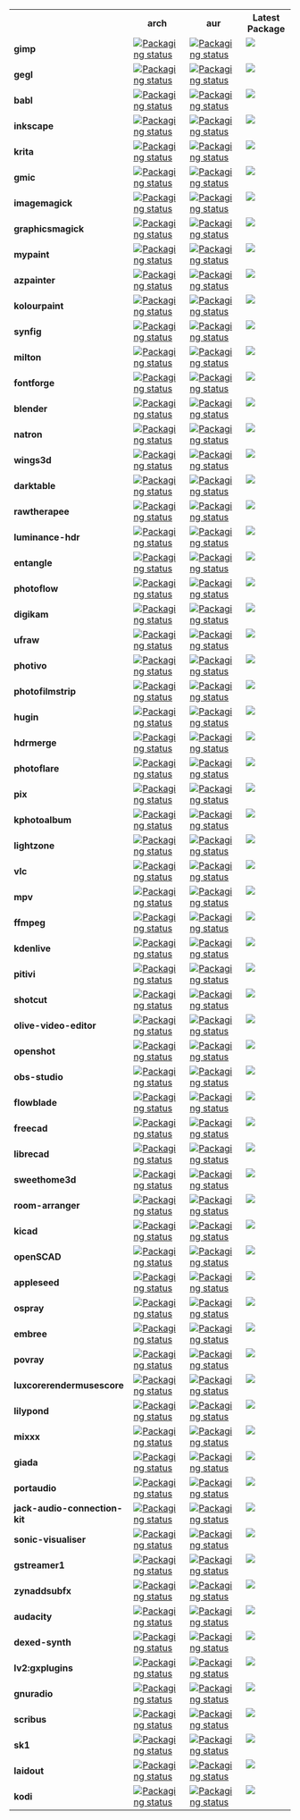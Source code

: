 <table>
  <tr>
    <th></th>
    <th><b>arch</b></th>
    <th><b>aur</b></th>
    <th><b>Latest Package</b></th>
  </tr>
  <tr>
    <td><b>gimp</b></td>
    <td valign="top"><a href="https://repology.org/metapackage/gimp/versions"><img src="https://repology.org/badge/version-for-repo/arch/gimp.svg?header=arch gimp" alt="Packaging status"></a></td>
    <td valign="top"><a href="https://repology.org/metapackage/gimp/versions"><img src="https://repology.org/badge/version-for-repo/aur/gimp.svg?header=aur gimp" alt="Packaging status"></a></td>
    <td valign="top"><a href="https://repology.org/metapackage/gimp/versions"><img src="https://repology.org/badge/latest-versions/gimp.svg"></a></td>
  </tr>
  <tr>
    <td><b>gegl</b></td>
    <td valign="top"><a href="https://repology.org/metapackage/gegl/versions"><img src="https://repology.org/badge/version-for-repo/arch/gegl.svg?header=arch gegl" alt="Packaging status"></a></td>
    <td valign="top"><a href="https://repology.org/metapackage/gegl/versions"><img src="https://repology.org/badge/version-for-repo/aur/gegl.svg?header=aur gegl" alt="Packaging status"></a></td>
    <td valign="top"><a href="https://repology.org/metapackage/gegl/versions"><img src="https://repology.org/badge/latest-versions/gegl.svg"></a></td>
  </tr>
  <tr>
    <td><b>babl</b></td>
    <td valign="top"><a href="https://repology.org/metapackage/babl/versions"><img src="https://repology.org/badge/version-for-repo/arch/babl.svg?header=arch babl" alt="Packaging status"></a></td>
    <td valign="top"><a href="https://repology.org/metapackage/babl/versions"><img src="https://repology.org/badge/version-for-repo/aur/babl.svg?header=aur babl" alt="Packaging status"></a></td>
    <td valign="top"><a href="https://repology.org/metapackage/babl/versions"><img src="https://repology.org/badge/latest-versions/babl.svg"></a></td>
  </tr>
  <tr>
    <td><b>inkscape</b></td>
    <td valign="top"><a href="https://repology.org/metapackage/inkscape/versions"><img src="https://repology.org/badge/version-for-repo/arch/inkscape.svg?header=arch inkscape" alt="Packaging status"></a></td>
    <td valign="top"><a href="https://repology.org/metapackage/inkscape/versions"><img src="https://repology.org/badge/version-for-repo/aur/inkscape.svg?header=aur inkscape" alt="Packaging status"></a></td>
    <td valign="top"><a href="https://repology.org/metapackage/inkscape/versions"><img src="https://repology.org/badge/latest-versions/inkscape.svg"></a></td>
  </tr>
  <tr>
    <td><b>krita</b></td>
    <td valign="top"><a href="https://repology.org/metapackage/krita/versions"><img src="https://repology.org/badge/version-for-repo/arch/krita.svg?header=arch krita" alt="Packaging status"></a></td>
    <td valign="top"><a href="https://repology.org/metapackage/krita/versions"><img src="https://repology.org/badge/version-for-repo/aur/krita.svg?header=aur krita" alt="Packaging status"></a></td>
    <td valign="top"><a href="https://repology.org/metapackage/krita/versions"><img src="https://repology.org/badge/latest-versions/krita.svg"></a></td>
  </tr>
  <tr>
    <td><b>gmic</b></td>
    <td valign="top"><a href="https://repology.org/metapackage/gmic/versions"><img src="https://repology.org/badge/version-for-repo/arch/gmic.svg?header=arch gmic" alt="Packaging status"></a></td>
    <td valign="top"><a href="https://repology.org/metapackage/gmic/versions"><img src="https://repology.org/badge/version-for-repo/aur/gmic.svg?header=aur gmic" alt="Packaging status"></a></td>
    <td valign="top"><a href="https://repology.org/metapackage/gmic/versions"><img src="https://repology.org/badge/latest-versions/gmic.svg"></a></td>
  </tr>
  <tr>
    <td><b>imagemagick</b></td>
    <td valign="top"><a href="https://repology.org/metapackage/imagemagick/versions"><img src="https://repology.org/badge/version-for-repo/arch/imagemagick.svg?header=arch imagemagick" alt="Packaging status"></a></td>
    <td valign="top"><a href="https://repology.org/metapackage/imagemagick/versions"><img src="https://repology.org/badge/version-for-repo/aur/imagemagick.svg?header=aur imagemagick" alt="Packaging status"></a></td>
    <td valign="top"><a href="https://repology.org/metapackage/imagemagick/versions"><img src="https://repology.org/badge/latest-versions/imagemagick.svg"></a></td>
  </tr>
  <tr>
    <td><b>graphicsmagick</b></td>
    <td valign="top"><a href="https://repology.org/metapackage/graphicsmagick/versions"><img src="https://repology.org/badge/version-for-repo/arch/graphicsmagick.svg?header=arch graphicsmagick" alt="Packaging status"></a></td>
    <td valign="top"><a href="https://repology.org/metapackage/graphicsmagick/versions"><img src="https://repology.org/badge/version-for-repo/aur/graphicsmagick.svg?header=aur graphicsmagick" alt="Packaging status"></a></td>
    <td valign="top"><a href="https://repology.org/metapackage/graphicsmagick/versions"><img src="https://repology.org/badge/latest-versions/graphicsmagick.svg"></a></td>
  </tr>
  <tr>
    <td><b>mypaint</b></td>
    <td valign="top"><a href="https://repology.org/metapackage/mypaint/versions"><img src="https://repology.org/badge/version-for-repo/arch/mypaint.svg?header=arch mypaint" alt="Packaging status"></a></td>
    <td valign="top"><a href="https://repology.org/metapackage/mypaint/versions"><img src="https://repology.org/badge/version-for-repo/aur/mypaint.svg?header=aur mypaint" alt="Packaging status"></a></td>
    <td valign="top"><a href="https://repology.org/metapackage/mypaint/versions"><img src="https://repology.org/badge/latest-versions/mypaint.svg"></a></td>
  </tr>
  <tr>
    <td><b>azpainter</b></td>
    <td valign="top"><a href="https://repology.org/metapackage/azpainter/versions"><img src="https://repology.org/badge/version-for-repo/arch/azpainter.svg?header=arch azpainter" alt="Packaging status"></a></td>
    <td valign="top"><a href="https://repology.org/metapackage/azpainter/versions"><img src="https://repology.org/badge/version-for-repo/aur/azpainter.svg?header=aur azpainter" alt="Packaging status"></a></td>
    <td valign="top"><a href="https://repology.org/metapackage/azpainter/versions"><img src="https://repology.org/badge/latest-versions/azpainter.svg"></a></td>
  </tr>
  <tr>
    <td><b>kolourpaint</b></td>
    <td valign="top"><a href="https://repology.org/metapackage/kolourpaint/versions"><img src="https://repology.org/badge/version-for-repo/arch/kolourpaint.svg?header=arch kolourpaint" alt="Packaging status"></a></td>
    <td valign="top"><a href="https://repology.org/metapackage/kolourpaint/versions"><img src="https://repology.org/badge/version-for-repo/aur/kolourpaint.svg?header=aur kolourpaint" alt="Packaging status"></a></td>
    <td valign="top"><a href="https://repology.org/metapackage/kolourpaint/versions"><img src="https://repology.org/badge/latest-versions/kolourpaint.svg"></a></td>
  </tr>
  <tr>
    <td><b>synfig</b></td>
    <td valign="top"><a href="https://repology.org/metapackage/synfig/versions"><img src="https://repology.org/badge/version-for-repo/arch/synfig.svg?header=arch synfig" alt="Packaging status"></a></td>
    <td valign="top"><a href="https://repology.org/metapackage/synfig/versions"><img src="https://repology.org/badge/version-for-repo/aur/synfig.svg?header=aur synfig" alt="Packaging status"></a></td>
    <td valign="top"><a href="https://repology.org/metapackage/synfig/versions"><img src="https://repology.org/badge/latest-versions/synfig.svg"></a></td>
  </tr>
  <tr>
    <td><b>milton</b></td>
    <td valign="top"><a href="https://repology.org/metapackage/milton/versions"><img src="https://repology.org/badge/version-for-repo/arch/milton.svg?header=arch milton" alt="Packaging status"></a></td>
    <td valign="top"><a href="https://repology.org/metapackage/milton/versions"><img src="https://repology.org/badge/version-for-repo/aur/milton.svg?header=aur milton" alt="Packaging status"></a></td>
    <td valign="top"><a href="https://repology.org/metapackage/milton/versions"><img src="https://repology.org/badge/latest-versions/milton.svg"></a></td>
  </tr>
  <tr>
    <td><b>fontforge</b></td>
    <td valign="top"><a href="https://repology.org/metapackage/fontforge/versions"><img src="https://repology.org/badge/version-for-repo/arch/fontforge.svg?header=arch fontforge" alt="Packaging status"></a></td>
    <td valign="top"><a href="https://repology.org/metapackage/fontforge/versions"><img src="https://repology.org/badge/version-for-repo/aur/fontforge.svg?header=aur fontforge" alt="Packaging status"></a></td>
    <td valign="top"><a href="https://repology.org/metapackage/fontforge/versions"><img src="https://repology.org/badge/latest-versions/fontforge.svg"></a></td>
  </tr>
  <tr>
    <td><b>blender</b></td>
    <td valign="top"><a href="https://repology.org/metapackage/blender/versions"><img src="https://repology.org/badge/version-for-repo/arch/blender.svg?header=arch blender" alt="Packaging status"></a></td>
    <td valign="top"><a href="https://repology.org/metapackage/blender/versions"><img src="https://repology.org/badge/version-for-repo/aur/blender.svg?header=aur blender" alt="Packaging status"></a></td>
    <td valign="top"><a href="https://repology.org/metapackage/blender/versions"><img src="https://repology.org/badge/latest-versions/blender.svg"></a></td>
  </tr>
  <tr>
    <td><b>natron</b></td>
    <td valign="top"><a href="https://repology.org/metapackage/natron/versions"><img src="https://repology.org/badge/version-for-repo/arch/natron.svg?header=arch natron" alt="Packaging status"></a></td>
    <td valign="top"><a href="https://repology.org/metapackage/natron/versions"><img src="https://repology.org/badge/version-for-repo/aur/natron.svg?header=aur natron" alt="Packaging status"></a></td>
    <td valign="top"><a href="https://repology.org/metapackage/natron/versions"><img src="https://repology.org/badge/latest-versions/natron.svg"></a></td>
  </tr>
  <tr>
    <td><b>wings3d</b></td>
    <td valign="top"><a href="https://repology.org/metapackage/wings3d/versions"><img src="https://repology.org/badge/version-for-repo/arch/wings3d.svg?header=arch wings3d" alt="Packaging status"></a></td>
    <td valign="top"><a href="https://repology.org/metapackage/wings3d/versions"><img src="https://repology.org/badge/version-for-repo/aur/wings3d.svg?header=aur wings3d" alt="Packaging status"></a></td>
    <td valign="top"><a href="https://repology.org/metapackage/wings3d/versions"><img src="https://repology.org/badge/latest-versions/wings3d.svg"></a></td>
  </tr>
  <tr>
    <td><b>darktable</b></td>
    <td valign="top"><a href="https://repology.org/metapackage/darktable/versions"><img src="https://repology.org/badge/version-for-repo/arch/darktable.svg?header=arch darktable" alt="Packaging status"></a></td>
    <td valign="top"><a href="https://repology.org/metapackage/darktable/versions"><img src="https://repology.org/badge/version-for-repo/aur/darktable.svg?header=aur darktable" alt="Packaging status"></a></td>
    <td valign="top"><a href="https://repology.org/metapackage/darktable/versions"><img src="https://repology.org/badge/latest-versions/darktable.svg"></a></td>
  </tr>
  <tr>
    <td><b>rawtherapee</b></td>
    <td valign="top"><a href="https://repology.org/metapackage/rawtherapee/versions"><img src="https://repology.org/badge/version-for-repo/arch/rawtherapee.svg?header=arch rawtherapee" alt="Packaging status"></a></td>
    <td valign="top"><a href="https://repology.org/metapackage/rawtherapee/versions"><img src="https://repology.org/badge/version-for-repo/aur/rawtherapee.svg?header=aur rawtherapee" alt="Packaging status"></a></td>
    <td valign="top"><a href="https://repology.org/metapackage/rawtherapee/versions"><img src="https://repology.org/badge/latest-versions/rawtherapee.svg"></a></td>
  </tr>
  <tr>
    <td><b>luminance-hdr</b></td>
    <td valign="top"><a href="https://repology.org/metapackage/luminance-hdr/versions"><img src="https://repology.org/badge/version-for-repo/arch/luminance-hdr.svg?header=arch luminance-hdr" alt="Packaging status"></a></td>
    <td valign="top"><a href="https://repology.org/metapackage/luminance-hdr/versions"><img src="https://repology.org/badge/version-for-repo/aur/luminance-hdr.svg?header=aur luminance-hdr" alt="Packaging status"></a></td>
    <td valign="top"><a href="https://repology.org/metapackage/luminance-hdr/versions"><img src="https://repology.org/badge/latest-versions/luminance-hdr.svg"></a></td>
  </tr>
  <tr>
    <td><b>entangle</b></td>
    <td valign="top"><a href="https://repology.org/metapackage/entangle/versions"><img src="https://repology.org/badge/version-for-repo/arch/entangle.svg?header=arch entangle" alt="Packaging status"></a></td>
    <td valign="top"><a href="https://repology.org/metapackage/entangle/versions"><img src="https://repology.org/badge/version-for-repo/aur/entangle.svg?header=aur entangle" alt="Packaging status"></a></td>
    <td valign="top"><a href="https://repology.org/metapackage/entangle/versions"><img src="https://repology.org/badge/latest-versions/entangle.svg"></a></td>
  </tr>
  <tr>
    <td><b>photoflow</b></td>
    <td valign="top"><a href="https://repology.org/metapackage/photoflow/versions"><img src="https://repology.org/badge/version-for-repo/arch/photoflow.svg?header=arch photoflow" alt="Packaging status"></a></td>
    <td valign="top"><a href="https://repology.org/metapackage/photoflow/versions"><img src="https://repology.org/badge/version-for-repo/aur/photoflow.svg?header=aur photoflow" alt="Packaging status"></a></td>
    <td valign="top"><a href="https://repology.org/metapackage/photoflow/versions"><img src="https://repology.org/badge/latest-versions/photoflow.svg"></a></td>
  </tr>
  <tr>
    <td><b>digikam</b></td>
    <td valign="top"><a href="https://repology.org/metapackage/digikam/versions"><img src="https://repology.org/badge/version-for-repo/arch/digikam.svg?header=arch digikam" alt="Packaging status"></a></td>
    <td valign="top"><a href="https://repology.org/metapackage/digikam/versions"><img src="https://repology.org/badge/version-for-repo/aur/digikam.svg?header=aur digikam" alt="Packaging status"></a></td>
    <td valign="top"><a href="https://repology.org/metapackage/digikam/versions"><img src="https://repology.org/badge/latest-versions/digikam.svg"></a></td>
  </tr>
  <tr>
    <td><b>ufraw</b></td>
    <td valign="top"><a href="https://repology.org/metapackage/ufraw/versions"><img src="https://repology.org/badge/version-for-repo/arch/ufraw.svg?header=arch ufraw" alt="Packaging status"></a></td>
    <td valign="top"><a href="https://repology.org/metapackage/ufraw/versions"><img src="https://repology.org/badge/version-for-repo/aur/ufraw.svg?header=aur ufraw" alt="Packaging status"></a></td>
    <td valign="top"><a href="https://repology.org/metapackage/ufraw/versions"><img src="https://repology.org/badge/latest-versions/ufraw.svg"></a></td>
  </tr>
  <tr>
    <td><b>photivo</b></td>
    <td valign="top"><a href="https://repology.org/metapackage/photivo/versions"><img src="https://repology.org/badge/version-for-repo/arch/photivo.svg?header=arch photivo" alt="Packaging status"></a></td>
    <td valign="top"><a href="https://repology.org/metapackage/photivo/versions"><img src="https://repology.org/badge/version-for-repo/aur/photivo.svg?header=aur photivo" alt="Packaging status"></a></td>
    <td valign="top"><a href="https://repology.org/metapackage/photivo/versions"><img src="https://repology.org/badge/latest-versions/photivo.svg"></a></td>
  </tr>
  <tr>
    <td><b>photofilmstrip</b></td>
    <td valign="top"><a href="https://repology.org/metapackage/photofilmstrip/versions"><img src="https://repology.org/badge/version-for-repo/arch/photofilmstrip.svg?header=arch photofilmstrip" alt="Packaging status"></a></td>
    <td valign="top"><a href="https://repology.org/metapackage/photofilmstrip/versions"><img src="https://repology.org/badge/version-for-repo/aur/photofilmstrip.svg?header=aur photofilmstrip" alt="Packaging status"></a></td>
    <td valign="top"><a href="https://repology.org/metapackage/photofilmstrip/versions"><img src="https://repology.org/badge/latest-versions/photofilmstrip.svg"></a></td>
  </tr>
  <tr>
    <td><b>hugin</b></td>
    <td valign="top"><a href="https://repology.org/metapackage/hugin/versions"><img src="https://repology.org/badge/version-for-repo/arch/hugin.svg?header=arch hugin" alt="Packaging status"></a></td>
    <td valign="top"><a href="https://repology.org/metapackage/hugin/versions"><img src="https://repology.org/badge/version-for-repo/aur/hugin.svg?header=aur hugin" alt="Packaging status"></a></td>
    <td valign="top"><a href="https://repology.org/metapackage/hugin/versions"><img src="https://repology.org/badge/latest-versions/hugin.svg"></a></td>
  </tr>
  <tr>
    <td><b>hdrmerge</b></td>
    <td valign="top"><a href="https://repology.org/metapackage/hdrmerge/versions"><img src="https://repology.org/badge/version-for-repo/arch/hdrmerge.svg?header=arch hdrmerge" alt="Packaging status"></a></td>
    <td valign="top"><a href="https://repology.org/metapackage/hdrmerge/versions"><img src="https://repology.org/badge/version-for-repo/aur/hdrmerge.svg?header=aur hdrmerge" alt="Packaging status"></a></td>
    <td valign="top"><a href="https://repology.org/metapackage/hdrmerge/versions"><img src="https://repology.org/badge/latest-versions/hdrmerge.svg"></a></td>
  </tr>
  <tr>
    <td><b>photoflare</b></td>
    <td valign="top"><a href="https://repology.org/metapackage/photoflare/versions"><img src="https://repology.org/badge/version-for-repo/arch/photoflare.svg?header=arch photoflare" alt="Packaging status"></a></td>
    <td valign="top"><a href="https://repology.org/metapackage/photoflare/versions"><img src="https://repology.org/badge/version-for-repo/aur/photoflare.svg?header=aur photoflare" alt="Packaging status"></a></td>
    <td valign="top"><a href="https://repology.org/metapackage/photoflare/versions"><img src="https://repology.org/badge/latest-versions/photoflare.svg"></a></td>
  </tr>
  <tr>
    <td><b>pix</b></td>
    <td valign="top"><a href="https://repology.org/metapackage/pix/versions"><img src="https://repology.org/badge/version-for-repo/arch/pix.svg?header=arch pix" alt="Packaging status"></a></td>
    <td valign="top"><a href="https://repology.org/metapackage/pix/versions"><img src="https://repology.org/badge/version-for-repo/aur/pix.svg?header=aur pix" alt="Packaging status"></a></td>
    <td valign="top"><a href="https://repology.org/metapackage/pix/versions"><img src="https://repology.org/badge/latest-versions/pix.svg"></a></td>
  </tr>
  <tr>
    <td><b>kphotoalbum</b></td>
    <td valign="top"><a href="https://repology.org/metapackage/kphotoalbum/versions"><img src="https://repology.org/badge/version-for-repo/arch/kphotoalbum.svg?header=arch kphotoalbum" alt="Packaging status"></a></td>
    <td valign="top"><a href="https://repology.org/metapackage/kphotoalbum/versions"><img src="https://repology.org/badge/version-for-repo/aur/kphotoalbum.svg?header=aur kphotoalbum" alt="Packaging status"></a></td>
    <td valign="top"><a href="https://repology.org/metapackage/kphotoalbum/versions"><img src="https://repology.org/badge/latest-versions/kphotoalbum.svg"></a></td>
  </tr>
  <tr>
    <td><b>lightzone</b></td>
    <td valign="top"><a href="https://repology.org/metapackage/lightzone/versions"><img src="https://repology.org/badge/version-for-repo/arch/lightzone.svg?header=arch lightzone" alt="Packaging status"></a></td>
    <td valign="top"><a href="https://repology.org/metapackage/lightzone/versions"><img src="https://repology.org/badge/version-for-repo/aur/lightzone.svg?header=aur lightzone" alt="Packaging status"></a></td>
    <td valign="top"><a href="https://repology.org/metapackage/lightzone/versions"><img src="https://repology.org/badge/latest-versions/lightzone.svg"></a></td>
  </tr>
  <tr>
    <td><b>vlc</b></td>
    <td valign="top"><a href="https://repology.org/metapackage/vlc/versions"><img src="https://repology.org/badge/version-for-repo/arch/vlc.svg?header=arch vlc" alt="Packaging status"></a></td>
    <td valign="top"><a href="https://repology.org/metapackage/vlc/versions"><img src="https://repology.org/badge/version-for-repo/aur/vlc.svg?header=aur vlc" alt="Packaging status"></a></td>
    <td valign="top"><a href="https://repology.org/metapackage/vlc/versions"><img src="https://repology.org/badge/latest-versions/vlc.svg"></a></td>
  </tr>
  <tr>
    <td><b>mpv</b></td>
    <td valign="top"><a href="https://repology.org/metapackage/mpv/versions"><img src="https://repology.org/badge/version-for-repo/arch/mpv.svg?header=arch mpv" alt="Packaging status"></a></td>
    <td valign="top"><a href="https://repology.org/metapackage/mpv/versions"><img src="https://repology.org/badge/version-for-repo/aur/mpv.svg?header=aur mpv" alt="Packaging status"></a></td>
    <td valign="top"><a href="https://repology.org/metapackage/mpv/versions"><img src="https://repology.org/badge/latest-versions/mpv.svg"></a></td>
  </tr>
  <tr>
    <td><b>ffmpeg</b></td>
    <td valign="top"><a href="https://repology.org/metapackage/ffmpeg/versions"><img src="https://repology.org/badge/version-for-repo/arch/ffmpeg.svg?header=arch ffmpeg" alt="Packaging status"></a></td>
    <td valign="top"><a href="https://repology.org/metapackage/ffmpeg/versions"><img src="https://repology.org/badge/version-for-repo/aur/ffmpeg.svg?header=aur ffmpeg" alt="Packaging status"></a></td>
    <td valign="top"><a href="https://repology.org/metapackage/ffmpeg/versions"><img src="https://repology.org/badge/latest-versions/ffmpeg.svg"></a></td>
  </tr>
  <tr>
    <td><b>kdenlive</b></td>
    <td valign="top"><a href="https://repology.org/metapackage/kdenlive/versions"><img src="https://repology.org/badge/version-for-repo/arch/kdenlive.svg?header=arch kdenlive" alt="Packaging status"></a></td>
    <td valign="top"><a href="https://repology.org/metapackage/kdenlive/versions"><img src="https://repology.org/badge/version-for-repo/aur/kdenlive.svg?header=aur kdenlive" alt="Packaging status"></a></td>
    <td valign="top"><a href="https://repology.org/metapackage/kdenlive/versions"><img src="https://repology.org/badge/latest-versions/kdenlive.svg"></a></td>
  </tr>
  <tr>
    <td><b>pitivi</b></td>
    <td valign="top"><a href="https://repology.org/metapackage/pitivi/versions"><img src="https://repology.org/badge/version-for-repo/arch/pitivi.svg?header=arch pitivi" alt="Packaging status"></a></td>
    <td valign="top"><a href="https://repology.org/metapackage/pitivi/versions"><img src="https://repology.org/badge/version-for-repo/aur/pitivi.svg?header=aur pitivi" alt="Packaging status"></a></td>
    <td valign="top"><a href="https://repology.org/metapackage/pitivi/versions"><img src="https://repology.org/badge/latest-versions/pitivi.svg"></a></td>
  </tr>
  <tr>
    <td><b>shotcut</b></td>
    <td valign="top"><a href="https://repology.org/metapackage/shotcut/versions"><img src="https://repology.org/badge/version-for-repo/arch/shotcut.svg?header=arch shotcut" alt="Packaging status"></a></td>
    <td valign="top"><a href="https://repology.org/metapackage/shotcut/versions"><img src="https://repology.org/badge/version-for-repo/aur/shotcut.svg?header=aur shotcut" alt="Packaging status"></a></td>
    <td valign="top"><a href="https://repology.org/metapackage/shotcut/versions"><img src="https://repology.org/badge/latest-versions/shotcut.svg"></a></td>
  </tr>
  <tr>
    <td><b>olive-video-editor</b></td>
    <td valign="top"><a href="https://repology.org/metapackage/olive-video-editor/versions"><img src="https://repology.org/badge/version-for-repo/arch/olive-video-editor.svg?header=arch olive-video-editor" alt="Packaging status"></a></td>
    <td valign="top"><a href="https://repology.org/metapackage/olive-video-editor/versions"><img src="https://repology.org/badge/version-for-repo/aur/olive-video-editor.svg?header=aur olive-video-editor" alt="Packaging status"></a></td>
    <td valign="top"><a href="https://repology.org/metapackage/olive-video-editor/versions"><img src="https://repology.org/badge/latest-versions/olive-video-editor.svg"></a></td>
  </tr>
  <tr>
    <td><b>openshot</b></td>
    <td valign="top"><a href="https://repology.org/metapackage/openshot/versions"><img src="https://repology.org/badge/version-for-repo/arch/openshot.svg?header=arch openshot" alt="Packaging status"></a></td>
    <td valign="top"><a href="https://repology.org/metapackage/openshot/versions"><img src="https://repology.org/badge/version-for-repo/aur/openshot.svg?header=aur openshot" alt="Packaging status"></a></td>
    <td valign="top"><a href="https://repology.org/metapackage/openshot/versions"><img src="https://repology.org/badge/latest-versions/openshot.svg"></a></td>
  </tr>
  <tr>
    <td><b>obs-studio</b></td>
    <td valign="top"><a href="https://repology.org/metapackage/obs-studio/versions"><img src="https://repology.org/badge/version-for-repo/arch/obs-studio.svg?header=arch obs-studio" alt="Packaging status"></a></td>
    <td valign="top"><a href="https://repology.org/metapackage/obs-studio/versions"><img src="https://repology.org/badge/version-for-repo/aur/obs-studio.svg?header=aur obs-studio" alt="Packaging status"></a></td>
    <td valign="top"><a href="https://repology.org/metapackage/obs-studio/versions"><img src="https://repology.org/badge/latest-versions/obs-studio.svg"></a></td>
  </tr>
  <tr>
    <td><b>flowblade</b></td>
    <td valign="top"><a href="https://repology.org/metapackage/flowblade/versions"><img src="https://repology.org/badge/version-for-repo/arch/flowblade.svg?header=arch flowblade" alt="Packaging status"></a></td>
    <td valign="top"><a href="https://repology.org/metapackage/flowblade/versions"><img src="https://repology.org/badge/version-for-repo/aur/flowblade.svg?header=aur flowblade" alt="Packaging status"></a></td>
    <td valign="top"><a href="https://repology.org/metapackage/flowblade/versions"><img src="https://repology.org/badge/latest-versions/flowblade.svg"></a></td>
  </tr>
  <tr>
    <td><b>freecad</b></td>
    <td valign="top"><a href="https://repology.org/metapackage/freecad/versions"><img src="https://repology.org/badge/version-for-repo/arch/freecad.svg?header=arch freecad" alt="Packaging status"></a></td>
    <td valign="top"><a href="https://repology.org/metapackage/freecad/versions"><img src="https://repology.org/badge/version-for-repo/aur/freecad.svg?header=aur freecad" alt="Packaging status"></a></td>
    <td valign="top"><a href="https://repology.org/metapackage/freecad/versions"><img src="https://repology.org/badge/latest-versions/freecad.svg"></a></td>
  </tr>
  <tr>
    <td><b>librecad</b></td>
    <td valign="top"><a href="https://repology.org/metapackage/librecad/versions"><img src="https://repology.org/badge/version-for-repo/arch/librecad.svg?header=arch librecad" alt="Packaging status"></a></td>
    <td valign="top"><a href="https://repology.org/metapackage/librecad/versions"><img src="https://repology.org/badge/version-for-repo/aur/librecad.svg?header=aur librecad" alt="Packaging status"></a></td>
    <td valign="top"><a href="https://repology.org/metapackage/librecad/versions"><img src="https://repology.org/badge/latest-versions/librecad.svg"></a></td>
  </tr>
  <tr>
    <td><b>sweethome3d</b></td>
    <td valign="top"><a href="https://repology.org/metapackage/sweethome3d/versions"><img src="https://repology.org/badge/version-for-repo/arch/sweethome3d.svg?header=arch sweethome3d" alt="Packaging status"></a></td>
    <td valign="top"><a href="https://repology.org/metapackage/sweethome3d/versions"><img src="https://repology.org/badge/version-for-repo/aur/sweethome3d.svg?header=aur sweethome3d" alt="Packaging status"></a></td>
    <td valign="top"><a href="https://repology.org/metapackage/sweethome3d/versions"><img src="https://repology.org/badge/latest-versions/sweethome3d.svg"></a></td>
  </tr>
  <tr>
    <td><b>room-arranger</b></td>
    <td valign="top"><a href="https://repology.org/metapackage/room-arranger/versions"><img src="https://repology.org/badge/version-for-repo/arch/room-arranger.svg?header=arch room-arranger" alt="Packaging status"></a></td>
    <td valign="top"><a href="https://repology.org/metapackage/room-arranger/versions"><img src="https://repology.org/badge/version-for-repo/aur/room-arranger.svg?header=aur room-arranger" alt="Packaging status"></a></td>
    <td valign="top"><a href="https://repology.org/metapackage/room-arranger/versions"><img src="https://repology.org/badge/latest-versions/room-arranger.svg"></a></td>
  </tr>
  <tr>
    <td><b>kicad</b></td>
    <td valign="top"><a href="https://repology.org/metapackage/kicad/versions"><img src="https://repology.org/badge/version-for-repo/arch/kicad.svg?header=arch kicad" alt="Packaging status"></a></td>
    <td valign="top"><a href="https://repology.org/metapackage/kicad/versions"><img src="https://repology.org/badge/version-for-repo/aur/kicad.svg?header=aur kicad" alt="Packaging status"></a></td>
    <td valign="top"><a href="https://repology.org/metapackage/kicad/versions"><img src="https://repology.org/badge/latest-versions/kicad.svg"></a></td>
  </tr>
  <tr>
    <td><b>openSCAD</b></td>
    <td valign="top"><a href="https://repology.org/metapackage/openSCAD/versions"><img src="https://repology.org/badge/version-for-repo/arch/openSCAD.svg?header=arch openSCAD" alt="Packaging status"></a></td>
    <td valign="top"><a href="https://repology.org/metapackage/openSCAD/versions"><img src="https://repology.org/badge/version-for-repo/aur/openSCAD.svg?header=aur openSCAD" alt="Packaging status"></a></td>
    <td valign="top"><a href="https://repology.org/metapackage/openSCAD/versions"><img src="https://repology.org/badge/latest-versions/openSCAD.svg"></a></td>
  </tr>
  <tr>
    <td><b>appleseed</b></td>
    <td valign="top"><a href="https://repology.org/metapackage/appleseed/versions"><img src="https://repology.org/badge/version-for-repo/arch/appleseed.svg?header=arch appleseed" alt="Packaging status"></a></td>
    <td valign="top"><a href="https://repology.org/metapackage/appleseed/versions"><img src="https://repology.org/badge/version-for-repo/aur/appleseed.svg?header=aur appleseed" alt="Packaging status"></a></td>
    <td valign="top"><a href="https://repology.org/metapackage/appleseed/versions"><img src="https://repology.org/badge/latest-versions/appleseed.svg"></a></td>
  </tr>
  <tr>
    <td><b>ospray</b></td>
    <td valign="top"><a href="https://repology.org/metapackage/ospray/versions"><img src="https://repology.org/badge/version-for-repo/arch/ospray.svg?header=arch ospray" alt="Packaging status"></a></td>
    <td valign="top"><a href="https://repology.org/metapackage/ospray/versions"><img src="https://repology.org/badge/version-for-repo/aur/ospray.svg?header=aur ospray" alt="Packaging status"></a></td>
    <td valign="top"><a href="https://repology.org/metapackage/ospray/versions"><img src="https://repology.org/badge/latest-versions/ospray.svg"></a></td>
  </tr>
  <tr>
    <td><b>embree</b></td>
    <td valign="top"><a href="https://repology.org/metapackage/embree/versions"><img src="https://repology.org/badge/version-for-repo/arch/embree.svg?header=arch embree" alt="Packaging status"></a></td>
    <td valign="top"><a href="https://repology.org/metapackage/embree/versions"><img src="https://repology.org/badge/version-for-repo/aur/embree.svg?header=aur embree" alt="Packaging status"></a></td>
    <td valign="top"><a href="https://repology.org/metapackage/embree/versions"><img src="https://repology.org/badge/latest-versions/embree.svg"></a></td>
  </tr>
  <tr>
    <td><b>povray</b></td>
    <td valign="top"><a href="https://repology.org/metapackage/povray/versions"><img src="https://repology.org/badge/version-for-repo/arch/povray.svg?header=arch povray" alt="Packaging status"></a></td>
    <td valign="top"><a href="https://repology.org/metapackage/povray/versions"><img src="https://repology.org/badge/version-for-repo/aur/povray.svg?header=aur povray" alt="Packaging status"></a></td>
    <td valign="top"><a href="https://repology.org/metapackage/povray/versions"><img src="https://repology.org/badge/latest-versions/povray.svg"></a></td>
  </tr>
  <tr>
    <td><b>luxcorerendermusescore</b></td>
    <td valign="top"><a href="https://repology.org/metapackage/luxcorerendermusescore/versions"><img src="https://repology.org/badge/version-for-repo/arch/luxcorerendermusescore.svg?header=arch luxcorerendermusescore" alt="Packaging status"></a></td>
    <td valign="top"><a href="https://repology.org/metapackage/luxcorerendermusescore/versions"><img src="https://repology.org/badge/version-for-repo/aur/luxcorerendermusescore.svg?header=aur luxcorerendermusescore" alt="Packaging status"></a></td>
    <td valign="top"><a href="https://repology.org/metapackage/luxcorerendermusescore/versions"><img src="https://repology.org/badge/latest-versions/luxcorerendermusescore.svg"></a></td>
  </tr>
  <tr>
    <td><b>lilypond</b></td>
    <td valign="top"><a href="https://repology.org/metapackage/lilypond/versions"><img src="https://repology.org/badge/version-for-repo/arch/lilypond.svg?header=arch lilypond" alt="Packaging status"></a></td>
    <td valign="top"><a href="https://repology.org/metapackage/lilypond/versions"><img src="https://repology.org/badge/version-for-repo/aur/lilypond.svg?header=aur lilypond" alt="Packaging status"></a></td>
    <td valign="top"><a href="https://repology.org/metapackage/lilypond/versions"><img src="https://repology.org/badge/latest-versions/lilypond.svg"></a></td>
  </tr>
  <tr>
    <td><b>mixxx</b></td>
    <td valign="top"><a href="https://repology.org/metapackage/mixxx/versions"><img src="https://repology.org/badge/version-for-repo/arch/mixxx.svg?header=arch mixxx" alt="Packaging status"></a></td>
    <td valign="top"><a href="https://repology.org/metapackage/mixxx/versions"><img src="https://repology.org/badge/version-for-repo/aur/mixxx.svg?header=aur mixxx" alt="Packaging status"></a></td>
    <td valign="top"><a href="https://repology.org/metapackage/mixxx/versions"><img src="https://repology.org/badge/latest-versions/mixxx.svg"></a></td>
  </tr>
  <tr>
    <td><b>giada</b></td>
    <td valign="top"><a href="https://repology.org/metapackage/giada/versions"><img src="https://repology.org/badge/version-for-repo/arch/giada.svg?header=arch giada" alt="Packaging status"></a></td>
    <td valign="top"><a href="https://repology.org/metapackage/giada/versions"><img src="https://repology.org/badge/version-for-repo/aur/giada.svg?header=aur giada" alt="Packaging status"></a></td>
    <td valign="top"><a href="https://repology.org/metapackage/giada/versions"><img src="https://repology.org/badge/latest-versions/giada.svg"></a></td>
  </tr>
  <tr>
    <td><b>portaudio</b></td>
    <td valign="top"><a href="https://repology.org/metapackage/portaudio/versions"><img src="https://repology.org/badge/version-for-repo/arch/portaudio.svg?header=arch portaudio" alt="Packaging status"></a></td>
    <td valign="top"><a href="https://repology.org/metapackage/portaudio/versions"><img src="https://repology.org/badge/version-for-repo/aur/portaudio.svg?header=aur portaudio" alt="Packaging status"></a></td>
    <td valign="top"><a href="https://repology.org/metapackage/portaudio/versions"><img src="https://repology.org/badge/latest-versions/portaudio.svg"></a></td>
  </tr>
  <tr>
    <td><b>jack-audio-connection-kit</b></td>
    <td valign="top"><a href="https://repology.org/metapackage/jack-audio-connection-kit/versions"><img src="https://repology.org/badge/version-for-repo/arch/jack-audio-connection-kit.svg?header=arch jack-audio-connection-kit" alt="Packaging status"></a></td>
    <td valign="top"><a href="https://repology.org/metapackage/jack-audio-connection-kit/versions"><img src="https://repology.org/badge/version-for-repo/aur/jack-audio-connection-kit.svg?header=aur jack-audio-connection-kit" alt="Packaging status"></a></td>
    <td valign="top"><a href="https://repology.org/metapackage/jack-audio-connection-kit/versions"><img src="https://repology.org/badge/latest-versions/jack-audio-connection-kit.svg"></a></td>
  </tr>
  <tr>
    <td><b>sonic-visualiser</b></td>
    <td valign="top"><a href="https://repology.org/metapackage/sonic-visualiser/versions"><img src="https://repology.org/badge/version-for-repo/arch/sonic-visualiser.svg?header=arch sonic-visualiser" alt="Packaging status"></a></td>
    <td valign="top"><a href="https://repology.org/metapackage/sonic-visualiser/versions"><img src="https://repology.org/badge/version-for-repo/aur/sonic-visualiser.svg?header=aur sonic-visualiser" alt="Packaging status"></a></td>
    <td valign="top"><a href="https://repology.org/metapackage/sonic-visualiser/versions"><img src="https://repology.org/badge/latest-versions/sonic-visualiser.svg"></a></td>
  </tr>
  <tr>
    <td><b>gstreamer1</b></td>
    <td valign="top"><a href="https://repology.org/metapackage/gstreamer1/versions"><img src="https://repology.org/badge/version-for-repo/arch/gstreamer1.svg?header=arch gstreamer1" alt="Packaging status"></a></td>
    <td valign="top"><a href="https://repology.org/metapackage/gstreamer1/versions"><img src="https://repology.org/badge/version-for-repo/aur/gstreamer1.svg?header=aur gstreamer1" alt="Packaging status"></a></td>
    <td valign="top"><a href="https://repology.org/metapackage/gstreamer1/versions"><img src="https://repology.org/badge/latest-versions/gstreamer1.svg"></a></td>
  </tr>
  <tr>
    <td><b>zynaddsubfx</b></td>
    <td valign="top"><a href="https://repology.org/metapackage/zynaddsubfx/versions"><img src="https://repology.org/badge/version-for-repo/arch/zynaddsubfx.svg?header=arch zynaddsubfx" alt="Packaging status"></a></td>
    <td valign="top"><a href="https://repology.org/metapackage/zynaddsubfx/versions"><img src="https://repology.org/badge/version-for-repo/aur/zynaddsubfx.svg?header=aur zynaddsubfx" alt="Packaging status"></a></td>
    <td valign="top"><a href="https://repology.org/metapackage/zynaddsubfx/versions"><img src="https://repology.org/badge/latest-versions/zynaddsubfx.svg"></a></td>
  </tr>
  <tr>
    <td><b>audacity</b></td>
    <td valign="top"><a href="https://repology.org/metapackage/audacity/versions"><img src="https://repology.org/badge/version-for-repo/arch/audacity.svg?header=arch audacity" alt="Packaging status"></a></td>
    <td valign="top"><a href="https://repology.org/metapackage/audacity/versions"><img src="https://repology.org/badge/version-for-repo/aur/audacity.svg?header=aur audacity" alt="Packaging status"></a></td>
    <td valign="top"><a href="https://repology.org/metapackage/audacity/versions"><img src="https://repology.org/badge/latest-versions/audacity.svg"></a></td>
  </tr>
  <tr>
    <td><b>dexed-synth</b></td>
    <td valign="top"><a href="https://repology.org/metapackage/dexed-synth/versions"><img src="https://repology.org/badge/version-for-repo/arch/dexed-synth.svg?header=arch dexed-synth" alt="Packaging status"></a></td>
    <td valign="top"><a href="https://repology.org/metapackage/dexed-synth/versions"><img src="https://repology.org/badge/version-for-repo/aur/dexed-synth.svg?header=aur dexed-synth" alt="Packaging status"></a></td>
    <td valign="top"><a href="https://repology.org/metapackage/dexed-synth/versions"><img src="https://repology.org/badge/latest-versions/dexed-synth.svg"></a></td>
  </tr>
  <tr>
    <td><b>lv2:gxplugins</b></td>
    <td valign="top"><a href="https://repology.org/metapackage/lv2:gxplugins/versions"><img src="https://repology.org/badge/version-for-repo/arch/lv2:gxplugins.svg?header=arch lv2:gxplugins" alt="Packaging status"></a></td>
    <td valign="top"><a href="https://repology.org/metapackage/lv2:gxplugins/versions"><img src="https://repology.org/badge/version-for-repo/aur/lv2:gxplugins.svg?header=aur lv2:gxplugins" alt="Packaging status"></a></td>
    <td valign="top"><a href="https://repology.org/metapackage/lv2:gxplugins/versions"><img src="https://repology.org/badge/latest-versions/lv2:gxplugins.svg"></a></td>
  </tr>
  <tr>
    <td><b>gnuradio</b></td>
    <td valign="top"><a href="https://repology.org/metapackage/gnuradio/versions"><img src="https://repology.org/badge/version-for-repo/arch/gnuradio.svg?header=arch gnuradio" alt="Packaging status"></a></td>
    <td valign="top"><a href="https://repology.org/metapackage/gnuradio/versions"><img src="https://repology.org/badge/version-for-repo/aur/gnuradio.svg?header=aur gnuradio" alt="Packaging status"></a></td>
    <td valign="top"><a href="https://repology.org/metapackage/gnuradio/versions"><img src="https://repology.org/badge/latest-versions/gnuradio.svg"></a></td>
  </tr>
  <tr>
    <td><b>scribus</b></td>
    <td valign="top"><a href="https://repology.org/metapackage/scribus/versions"><img src="https://repology.org/badge/version-for-repo/arch/scribus.svg?header=arch scribus" alt="Packaging status"></a></td>
    <td valign="top"><a href="https://repology.org/metapackage/scribus/versions"><img src="https://repology.org/badge/version-for-repo/aur/scribus.svg?header=aur scribus" alt="Packaging status"></a></td>
    <td valign="top"><a href="https://repology.org/metapackage/scribus/versions"><img src="https://repology.org/badge/latest-versions/scribus.svg"></a></td>
  </tr>
  <tr>
    <td><b>sk1</b></td>
    <td valign="top"><a href="https://repology.org/metapackage/sk1/versions"><img src="https://repology.org/badge/version-for-repo/arch/sk1.svg?header=arch sk1" alt="Packaging status"></a></td>
    <td valign="top"><a href="https://repology.org/metapackage/sk1/versions"><img src="https://repology.org/badge/version-for-repo/aur/sk1.svg?header=aur sk1" alt="Packaging status"></a></td>
    <td valign="top"><a href="https://repology.org/metapackage/sk1/versions"><img src="https://repology.org/badge/latest-versions/sk1.svg"></a></td>
  </tr>
  <tr>
    <td><b>laidout</b></td>
    <td valign="top"><a href="https://repology.org/metapackage/laidout/versions"><img src="https://repology.org/badge/version-for-repo/arch/laidout.svg?header=arch laidout" alt="Packaging status"></a></td>
    <td valign="top"><a href="https://repology.org/metapackage/laidout/versions"><img src="https://repology.org/badge/version-for-repo/aur/laidout.svg?header=aur laidout" alt="Packaging status"></a></td>
    <td valign="top"><a href="https://repology.org/metapackage/laidout/versions"><img src="https://repology.org/badge/latest-versions/laidout.svg"></a></td>
  </tr>
  <tr>
    <td><b>kodi</b></td>
    <td valign="top"><a href="https://repology.org/metapackage/kodi/versions"><img src="https://repology.org/badge/version-for-repo/arch/kodi.svg?header=arch kodi" alt="Packaging status"></a></td>
    <td valign="top"><a href="https://repology.org/metapackage/kodi/versions"><img src="https://repology.org/badge/version-for-repo/aur/kodi.svg?header=aur kodi" alt="Packaging status"></a></td>
    <td valign="top"><a href="https://repology.org/metapackage/kodi/versions"><img src="https://repology.org/badge/latest-versions/kodi.svg"></a></td>
  </tr>
</table>
